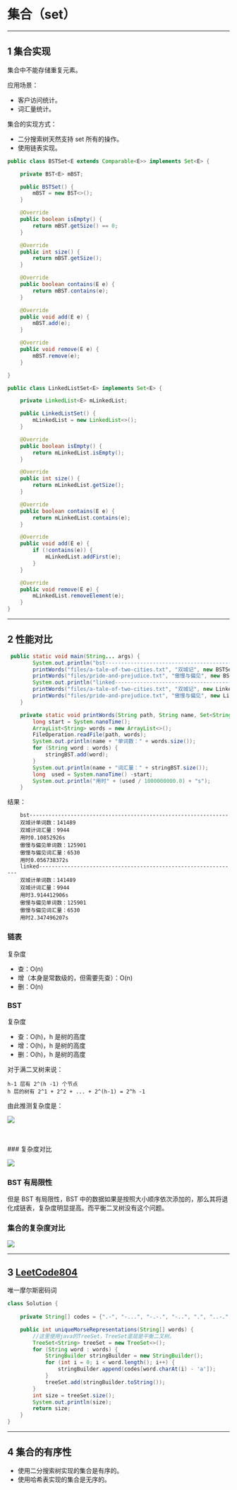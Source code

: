 # 集合（set）

---
## 1 集合实现

集合中不能存储重复元素。

应用场景：

- 客户访问统计。
- 词汇量统计。

集合的实现方式：

- 二分搜索树天然支持 set 所有的操作。
- 使用链表实现。

```java
public class BSTSet<E extends Comparable<E>> implements Set<E> {

    private BST<E> mBST;

    public BSTSet() {
        mBST = new BST<>();
    }

    @Override
    public boolean isEmpty() {
        return mBST.getSize() == 0;
    }

    @Override
    public int size() {
        return mBST.getSize();
    }

    @Override
    public boolean contains(E e) {
        return mBST.contains(e);
    }

    @Override
    public void add(E e) {
        mBST.add(e);
    }

    @Override
    public void remove(E e) {
        mBST.remove(e);
    }

}

public class LinkedListSet<E> implements Set<E> {

    private LinkedList<E> mLinkedList;

    public LinkedListSet() {
        mLinkedList = new LinkedList<>();
    }

    @Override
    public boolean isEmpty() {
        return mLinkedList.isEmpty();
    }

    @Override
    public int size() {
        return mLinkedList.getSize();
    }

    @Override
    public boolean contains(E e) {
        return mLinkedList.contains(e);
    }

    @Override
    public void add(E e) {
        if (!contains(e)) {
            mLinkedList.addFirst(e);
        }
    }

    @Override
    public void remove(E e) {
        mLinkedList.removeElement(e);
    }
}
```

---
## 2 性能对比

```java
 public static void main(String... args) {
        System.out.println("bst---------------------------------------------------------------");
        printWords("files/a-tale-of-two-cities.txt", "双城记", new BSTSet<>());
        printWords("files/pride-and-prejudice.txt", "傲慢与偏见", new BSTSet<>());
        System.out.println("linked---------------------------------------------------------------");
        printWords("files/a-tale-of-two-cities.txt", "双城记", new LinkedSet<>());
        printWords("files/pride-and-prejudice.txt", "傲慢与偏见", new LinkedSet<>());
    }

    private static void printWords(String path, String name, Set<String> stringBST) {
        long start = System.nanoTime();
        ArrayList<String> words = new ArrayList<>();
        FileOperation.readFile(path, words);
        System.out.println(name + "单词数：" + words.size());
        for (String word : words) {
            stringBST.add(word);
        }
        System.out.println(name + "词汇量：" + stringBST.size());
        long  used = System.nanoTime() -start;
        System.out.println("用时" + (used / 1000000000.0) + "s");
    }
```

结果：

        bst---------------------------------------------------------------
        双城计单词数：141489
        双城计词汇量：9944
        用时0.10852926s
        傲慢与偏见单词数：125901
        傲慢与偏见词汇量：6530
        用时0.056738372s
        linked---------------------------------------------------------------
        双城计单词数：141489
        双城计词汇量：9944
        用时3.914412906s
        傲慢与偏见单词数：125901
        傲慢与偏见词汇量：6530
        用时2.347496207s

### 链表

复杂度

- 查：O(n)
- 增（本身是常数级的，但需要先查）：O(n)
- 删：O(n)

### BST

复杂度

- 查：O(h)，h 是树的高度
- 增：O(h)，h 是树的高度
- 删：O(h)，h 是树的高度

对于满二叉树来说：

    h-1 层有 2^(h -1) 个节点
    h 层的树有 2^1 + 2^2 + ... + 2^(h-1) = 2^h -1

由此推测复杂度是：

![](index_files/bts_O.png)

<br>
<br>
### 复杂度对比

![](index_files/on-logn.png)

### BST 有局限性

但是 BST 有局限性，BST 中的数据如果是按照大小顺序依次添加的，那么其将退化成链表，复杂度明显提高。而平衡二叉树没有这个问题。

### 集合的复杂度对比

![](index_files/set_O.png)

---
## 3 [LeetCode804](https://leetcode-cn.com/problems/unique-morse-code-words/description/)

唯一摩尔斯密码词

```java
class Solution {
    
    private String[] codes = {".-", "-...", "-.-.", "-..", ".", "..-.", "--.", "....", "..", ".---", "-.-", ".-..", "--", "-.", "---", ".--.", "--.-", ".-.", "...", "-", "..-", "...-", ".--", "-..-", "-.--", "--.."};

    public int uniqueMorseRepresentations(String[] words) {
        //这里使用java的TreeSet，TreeSet底层是平衡二叉树。
        TreeSet<String> treeSet = new TreeSet<>();
        for (String word : words) {
            StringBuilder stringBuilder = new StringBuilder();
            for (int i = 0; i < word.length(); i++) {
                stringBuilder.append(codes[word.charAt(i) - 'a']);
            }
            treeSet.add(stringBuilder.toString());
        }
        int size = treeSet.size();
        System.out.println(size);
        return size;
    }
}
```

---
## 4 集合的有序性

- 使用二分搜索树实现的集合是有序的。
- 使用哈希表实现的集合是无序的。